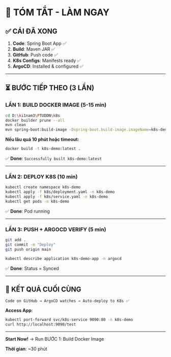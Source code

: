 # 🎯 TÓM TẮT - LÀM NGAY

## ✅ CÁI ĐÃ XONG

1. **Code**: Spring Boot App ✅
2. **Build**: Maven JAR ✅  
3. **GitHub**: Push code ✅
4. **K8s Configs**: Manifests ready ✅
5. **ArgoCD**: Installed & configured ✅

---

## ⏳ BƯỚC TIẾP THEO (3 LẦN)

### **LẦN 1: BUILD DOCKER IMAGE** (5-15 min)

```bash
cd D:\ki1nam3\PTUDDN\k8s
docker builder prune --all
mvn clean
mvn spring-boot:build-image -Dspring-boot.build-image.imageName=k8s-demo:latest
```

**Nếu lâu quá 10 phút hoặc timeout:**
```bash
docker build -t k8s-demo:latest .
```

✅ **Done**: `Successfully built k8s-demo:latest`

---

### **LẦN 2: DEPLOY K8S** (10 min)

```bash
kubectl create namespace k8s-demo
kubectl apply -f k8s/deployment.yaml -n k8s-demo
kubectl apply -f k8s/service.yaml -n k8s-demo
kubectl get pods -n k8s-demo
```

✅ **Done**: Pod running

---

### **LẦN 3: PUSH + ARGOCD VERIFY** (5 min)

```bash
git add .
git commit -m "Deploy"
git push origin main

kubectl describe application k8s-demo-app -n argocd
```

✅ **Done**: Status = Synced

---

## 🎁 KẾT QUẢ CUỐI CÙNG

```
Code on GitHub → ArgoCD watches → Auto-deploy to K8s ✅
```

**Access App**:
```bash
kubectl port-forward svc/k8s-service 9090:80 -n k8s-demo
curl http://localhost:9090/test
```

---

**Start Now!** → Run BƯỚC 1: Build Docker Image

**Thời gian**: ~30 phút

